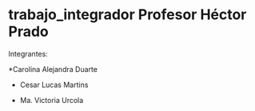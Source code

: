# trabajo_integrador Profesor Héctor Prado
Integrantes:

*Carolina Alejandra Duarte 

* Cesar Lucas Martins

* Ma. Victoria Urcola


